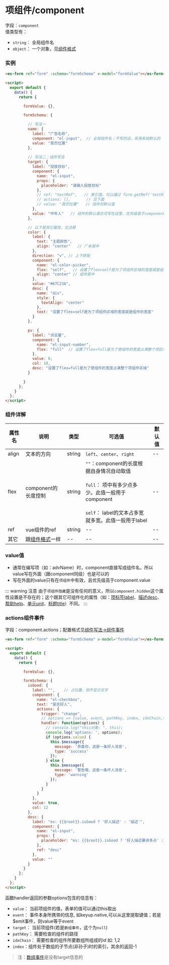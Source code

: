 # 项组件/component

字段：`component`<br/>
值类型有：
- `string`： 全局组件名
- `object`： 一个对象，见[组件格式](./com-format.md)

### 实例
<ClientOnly>
  <demo-block>

  ```html
  <es-form ref="form" :schema="formSchema" v-model="formValue"></es-form>

  <script>
    export default {
      data() {
        return {

          formValue: {},

          formSchema: {

            // 写法一
            name: {
              label: "广告名称",
              component: "el-input",  // 全局组件名；不写的话，采用系统默认的
              value: "首页位置"
            },
            
            // 写法二：组件写法
            target: {
              label: "投放目标",
              component: {
                name: "el-input",
                props: {
                  placeholder: "请输入投放目标"
                },
                // ref: "testRef",   // 索引值，可以通过 form.getRef('testRef')取出
                // actions: [],       // 见下面
                // value: "首页位置"   // 组件的默认值
              },
              value: "中年人"   // 组件的默认值也可写在这里，优先级高于component.value
            },

            // 以下是其它属性，见注释
            color: {
              label: {
                text: "主题颜色",
                align: "center"   // 广本居中
              },
              direction: "v", // 上下排版
              component: {
                name: "el-color-picker",
                flex: "self",   // 设置了flex=self是为了项组件区域的宽度就是组件的宽度
                align: "center" // 组件居中
              },
              value: "#67C23A",
              desc: {
                name: "div",
                style: {
                  textAlign: "center"
                },
                text: "设置了flex=self是为了项组件区域的宽度就是组件的宽度"
              }
            },

            pv: {
              label: "浏览量",
              component: {
                name: "el-input-number",
                flex: "full"  // 设置了flex=full是为了使组件的宽度占满整个项区域
              },
              value: 0,
              col: 18,
              desc: "设置了flex=full是为了使组件的宽度占满整个项组件区域"
            }

          }
        };
      }
    };
  </script>
  ```
  </demo-block>
</ClientOnly>

### 组件详解

| 属性名 | 说明 | 类型 | 可选值| 默认值
| -- | -- | -- | -- | -- 
| align | 文本的方向 | string | `left`、`center`、`right` | --
| flex | component的长度控制 | string | `""`：component的长度根据自身情况自动取值<br><br>`full`： 项中有多少点多少。此值一般用于component<br><br>`self`： label的文本占多宽就多宽。此值一般用于label | --
| ref | vue组件的ref | string | -- | --
| 其它 | 跟[组件格式](./com-format.md)一样 | -- | -- | --

### value值
- 通常在编写项（如：advName）时，component直接写成组件名，所以value写在外面（跟component同级）也是可以的
- 写在外面的value只有在`项组件`中有效，且优先级高于component.value

::: warning 注意
由于`项组件隐藏`是没有任何的意义，所以`component.hidden`这个属性设置是不存在的；这个跟其它可组件化的属性（如：[项标签label](./label.md)、[描述desc](./desc.md)、[帮助help](./help.md)、[单元unit](./unit.md)、[标题title](./title.md)）不同。
:::


### actions组件事件
字段：component.actions；配置格式见[组件写法->组件事件](./com-format.md#组件事件)

<ClientOnly>
  <demo-block>

  ```html
  <es-form ref="form" :schema="formSchema" v-model="formValue"></es-form>

  <script>
    export default {
      data() {
        return {

          formValue: {},

          formSchema: {
            isGood: {
              label: "",    // 占位置，但不显示文字
              component: {
                name: "el-checkbox",
                text: "是否好人",
                actions: {
                  trigger: "change",
                  // options => {value, event, pathKey, index, idxChain,target}
                  handler: function(options) {
                    // console.log("this对象: ", this);
                    console.log('options: ', options);
                    if (options.value) {
                      this.$message({
                        message: '恭喜你，这是一条好人消息',
                        type: 'success'
                      });
                    } else {
                      this.$message({
                        message: '警告哦，这是一条坏人消息',
                        type: 'warning'
                      });
                    }
                  }
                }
              },
              value: true,
              col: 12
            },
            desc: {
              label: "es: {{$root}}.isGood ? '好人描述' : '描述'",
              component: {
                name: "el-input",
                props: {
                  placeholder: "es: {{$root}}.isGood ? '好人描述要讲多点' : '一般描述啦'"
                },
                ref: "desc"
              },
              value: ""
            }
          }
        };
      }
    };
  </script>
  ```
  </demo-block>
</ClientOnly>

函数handler返回的参数options包含的信息有：
- `value`： 当前项组件的值，表单的值可以通过this取出
- `event`： 事件本身所携带的信息, 如keyup.native,可以从这里提取键值；若是$emit事件，则value等于event
- `target`： 当前项组件(若是`数组事件`，这个为`null`)
- `pathKey`： 需要检查的组件的路径
- `idxChain`： 需要检查的组件所要数组所组成的id 如: 1,2
- `index`：组件处于数组的子节点(非孙子)时的索引，其余的返回-1
> 注：[数组事件](./array.html#数组事件)是没有target信息的
